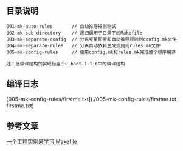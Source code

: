 ## 目录说明
```
001-mk-auto-rules       // 自动推导规则测试
002-mk-sub-directory    // 递归调用子目录下的Makefile
003-mk-separate-config  // 分离变量配置和自动推导规则到config.mk文件
004-mk-separate-rules   // 分离自动依赖生成规则到rules.mk文件
005-mk-config-rules     // 使用config.mk和rules.mk完成整个程序编译

注：此编译结构的实现借鉴于u-boot-1.1.6中的编译结构
```

## 编译日志
[005-mk-config-rules/firstme.txt](./005-mk-config-rules/firstme.txt firstme.txt)


## 参考文章
[一个工程实例来学习 Makefile](https://www.cnblogs.com/OpenShiFt/p/4313351.html)

